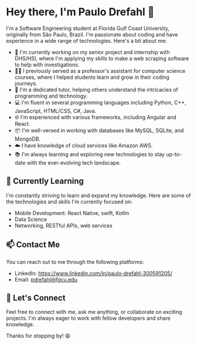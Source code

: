 # Hey there, I'm Paulo Drefahl 👋

I'm a Software Engineering student at Florida Gulf Coast University, originally from São Paulo, Brazil. I'm passionate about coding and have experience in a wide range of technologies. Here's a bit about me:

- 🔭 I'm currently working on my senior project and internship with DHS/HSI, where I'm applying my skills to make a web scraping software to help with investigations.
- 👨‍🏫 I previously served as a professor's assistant for computer science courses, where I helped students learn and grow in their coding journeys.
- 💼 I'm a dedicated tutor, helping others understand the intricacies of programming and technology.
- 💻 I'm fluent in several programming languages including Python, C++, JavaScript, HTML/CSS, C#, Java.
- 🌐 I'm experienced with various frameworks, including Angular and React.
- 📦 I'm well-versed in working with databases like MySQL, SQLite, and MongoDB.
- ☁️ I have knowledge of cloud services like Amazon AWS.
- 📚 I'm always learning and exploring new technologies to stay up-to-date with the ever-evolving tech landscape.

## 🌱 Currently Learning

I'm constantly striving to learn and expand my knowledge. Here are some of the technologies and skills I'm currently focused on:

- Mobile Development: React Native, swift, Kotlin
- Data Science
- Networking, RESTful APIs, web services

## 📫 Contact Me

You can reach out to me through the following platforms:

- LinkedIn: https://www.linkedin.com/in/paulo-drefahl-300591205/
- Email: pdrefahl@fgcu.edu

## 💬 Let's Connect

Feel free to connect with me, ask me anything, or collaborate on exciting projects. I'm always eager to work with fellow developers and share knowledge.

Thanks for stopping by! 😄
